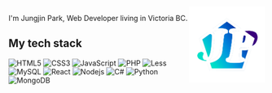 <img src="https://github.com/canadaprogrammer/canadaprogrammer/blob/master/logo.png" alt="Jin Park Logo" width="150" height="150" align="right" />

<p>I'm Jungjin Park, Web Developer living in Victoria BC. </p>

<h2>My tech stack</h2>

![HTML5](https://img.shields.io/badge/-HTML5-E44D26?style=plastic&logo=html5&logoColor=white)
![CSS3](https://img.shields.io/badge/-CSS3-2862E9?style=plastic&logo=css3&logoColor=white)
![JavaScript](https://img.shields.io/badge/-JavaScript-D3B32C?style=plastic&logo=javascript)
![PHP](https://img.shields.io/badge/-PHP-3C1492?style=plastic&logo=php)
![Less](https://img.shields.io/badge/-Less-182F50?style=plastic&logo=less)
![MySQL](https://img.shields.io/badge/-MySQL-005E88?style=plastic&logo=mysql&logoColor=white)
![React](https://img.shields.io/badge/-React-000000?style=plastic&logo=react)
![Nodejs](https://img.shields.io/badge/-Nodejs-43853D?style=plastic&logo=node.js&logoColor=white)
![C#](https://img.shields.io/badge/-CSharp-2E0071?style=plastic&logo=csharp)
![Python](https://img.shields.io/badge/-Python-F7CA3B?style=plastic&logo=python)
![MongoDB](https://img.shields.io/badge/-MongoDB-f7f7f7?style=plastic&logo=mongodb)
